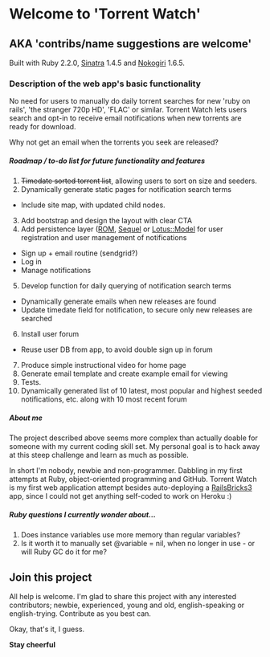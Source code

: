 # Welcome to 'Torrent Watch' 
## AKA 'contribs/name suggestions are welcome'

Built with Ruby 2.2.0, [Sinatra](http://sinatrarb.com) 1.4.5 and [Nokogiri](http://www.nokogiri.org/) 1.6.5.

### Description of the web app's basic functionality
No need for users to manually do daily torrent searches for new 'ruby on rails', 'the stranger 720p HD', 'FLAC' or similar. Torrent Watch lets users search and opt-in to receive email notifications when new torrents are ready for download.  

Why not get an email when the torrents you seek are released?

##### Roadmap / to-do list for future functionality and features

1. ~~Timedate sorted torrent list~~, allowing users to sort on size and seeders.
2. Dynamically generate static pages for notification search terms
  * Include site map, with updated child nodes.
3. Add bootstrap and design the layout with clear CTA
4. Add persistence layer ([ROM](http://rom-rb.org), [Sequel](http://sequel.jeremyevans.net/) or [Lotus::Model](http://lotusrb.org/) for user registration and user management of notifications
  * Sign up + email routine (sendgrid?)
  * Log in
  * Manage notifications
5. Develop function for daily querying of notification search terms
  * Dynamically generate emails when new releases are found
  * Update timedate field for notification, to secure only new releases are searched
6. Install user forum
  * Reuse user DB from app, to avoid double sign up in forum
7. Produce simple instructional video for home page
8. Generate email template and create example email for viewing
9. Tests.
10. Dynamically generated list of 10 latest, most popular and highest seeded notifications, etc. along with 10 most recent forum 

##### About me
The project described above seems more complex than actually doable for someone with my current coding skill set. My personal goal is to hack away at this steep challenge and learn as much as possible.  

In short I'm nobody, newbie and non-programmer. Dabbling in my first attempts at Ruby, object-oriented programming and GitHub. Torrent Watch is my first web application attempt besides auto-deploying a [RailsBricks3](http://railsbricks.net) app, since I could not get anything self-coded to work on Heroku :)

##### Ruby questions I currently wonder about... 
1. Does instance variables use more memory than regular variables?
2. Is it worth it to manually set @variable = nil, when no longer in use - or will Ruby GC do it for me?

## Join this project
All help is welcome. I'm glad to share this project with any interested contributors; newbie, experienced, young and old, english-speaking or english-trying. Contribute as you best can.

Okay, that's it, I guess. 

**Stay cheerful**